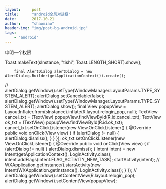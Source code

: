 ```yaml
---
layout:     post
title:      "android全局对话框"
date:       2017-10-21
author:     "shaomiao"
header-img: "img/post-bg-android.jpg"
tags:
    - "android"
---
```

申明一个权限
    <uses-permission android:name="android.permission.SYSTEM_ALERT_WINDOW" />

Toast.makeText(sInstance, "tishi", Toast.LENGTH_SHORT).show();


        final AlertDialog alertDialog = new AlertDialog.Builder(getApplicationContext()).create();
//        alertDialog.getWindow().setType(WindowManager.LayoutParams.TYPE_SYSTEM_ALERT);
        alertDialog.setCancelable(false);
        alertDialog.getWindow().setType(WindowManager.LayoutParams.TYPE_SYSTEM_ALERT);
        alertDialog.show();
        final View popupView = LayoutInflater.from(sInstance).inflate(R.layout.relogin_pop, null);
        TextView cancel_txt = (TextView) popupView.findViewById(R.id.cancel_txt);
        TextView ok_txt = (TextView) popupView.findViewById(R.id.ok_txt);
        cancel_txt.setOnClickListener(new View.OnClickListener() {
            @Override
            public void onClick(View view) {
                if (alertDialog != null) {
                    alertDialog.dismiss();
                }
            }
        });
        ok_txt.setOnClickListener(new View.OnClickListener() {
            @Override
            public void onClick(View view) {
                if (alertDialog != null) {
                    alertDialog.dismiss();
                }
                Intent intent = new Intent(getApplicationContext(), LoginActivity.class);
                intent.addFlags(Intent.FLAG_ACTIVITY_NEW_TASK);
                startActivity(intent);
//                WXApplication.getInstance().startActivity(new Intent(WXApplication.getInstance(), LoginActivity.class));
            }
        });
//        alertDialog.getWindow().setContentView(R.layout.relogin_pop);
        alertDialog.getWindow().setContentView(popupView);
